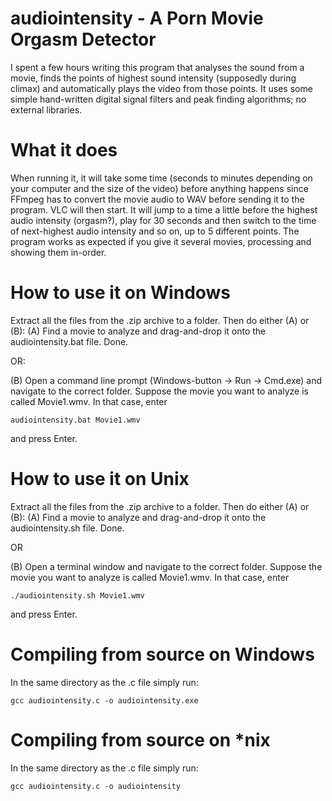 # audiointensity - A Porn Movie Orgasm Detector

I spent a few hours writing this program that analyses the sound from a movie, finds the points of highest sound intensity (supposedly during climax) and automatically plays the video from those points. It uses some simple hand-written digital signal filters and peak finding algorithms; no external libraries.

# What it does
When running it, it will take some time (seconds to minutes depending on your computer and the size of the video) before anything happens since FFmpeg has to convert the movie audio to WAV before sending it to the program. VLC will then start. It will jump to a time a little before the highest audio intensity (orgasm?), play for 30 seconds and then switch to the time of next-highest audio intensity and so on, up to 5 different points. The program works as expected if you give it several movies, processing and showing them in-order.

# How to use it on Windows
Extract all the files from the .zip archive to a folder. Then do either (A) or (B):
(A) Find a movie to analyze and drag-and-drop it onto the audiointensity.bat file. Done.

OR:

(B) Open a command line prompt (Windows-button -> Run -> Cmd.exe) and navigate to the correct folder.
Suppose the movie you want to analyze is called Movie1.wmv. In that case, enter

    audiointensity.bat Movie1.wmv
    
and press Enter. 

# How to use it on Unix
Extract all the files from the .zip archive to a folder. Then do either (A) or (B):
(A) Find a movie to analyze and drag-and-drop it onto the audiointensity.sh file. Done.

OR 

(B) Open a terminal window and navigate to the correct folder.
Suppose the movie you want to analyze is called Movie1.wmv.
In that case, enter

    ./audiointensity.sh Movie1.wmv

and press Enter. 

# Compiling from source on Windows
In the same directory as the .c file simply run:

    gcc audiointensity.c -o audiointensity.exe
    
# Compiling from source on *nix    
In the same directory as the .c file simply run:

    gcc audiointensity.c -o audiointensity
